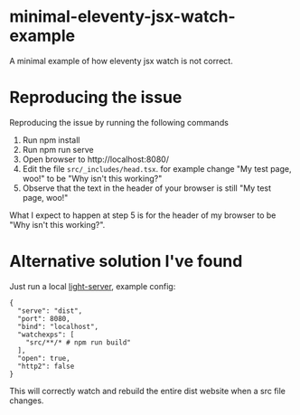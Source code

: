 # minimal-eleventy-jsx-watch-example
A minimal example of how eleventy jsx watch is not correct.

# Reproducing the issue

Reproducing the issue by running the following commands

1. Run npm install
1. Run npm run serve
1. Open browser to http://localhost:8080/
1. Edit the file `src/_includes/head.tsx`. for example change "My test page, woo!" to be "Why isn't this working?"
1.  Observe that the text in the header of your browser is still "My test page, woo!"

What I expect to happen at step 5 is for the header of my browser to be "Why isn't this working?".

# Alternative solution I've found

Just run a local [light-server](https://www.npmjs.com/package/light-server), example config:
```
{
  "serve": "dist",
  "port": 8080,
  "bind": "localhost",
  "watchexps": [
    "src/**/* # npm run build"
  ],
  "open": true,
  "http2": false
}
```
This will correctly watch and rebuild the entire dist website when a src file changes.
